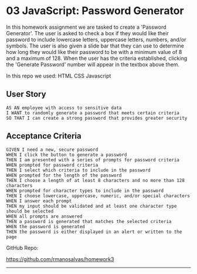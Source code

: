 # 03 JavaScript: Password Generator

In this homework assignment we are tasked to create a 'Password Generator'. The user is asked to check a box if they would like their password to include lowercase letters, uppercase letters, numbers, and/or symbols. The user is also given a slide bar that they can use to determine how long they would like their password to be with a minimum value of 8 and a maximum of 128. When the user has the criteria established, clicking the 'Generate Password' number will appear in the textbox above them. 

In this repo we used:
HTML
CSS
Javascript

## User Story

```
AS AN employee with access to sensitive data
I WANT to randomly generate a password that meets certain criteria
SO THAT I can create a strong password that provides greater security
```

## Acceptance Criteria

```
GIVEN I need a new, secure password
WHEN I click the button to generate a password
THEN I am presented with a series of prompts for password criteria
WHEN prompted for password criteria
THEN I select which criteria to include in the password
WHEN prompted for the length of the password
THEN I choose a length of at least 8 characters and no more than 128 characters
WHEN prompted for character types to include in the password
THEN I choose lowercase, uppercase, numeric, and/or special characters
WHEN I answer each prompt
THEN my input should be validated and at least one character type should be selected
WHEN all prompts are answered
THEN a password is generated that matches the selected criteria
WHEN the password is generated
THEN the password is either displayed in an alert or written to the page
```


GitHub Repo:

https://github.com/rmanosalvas/homework3

- - -
